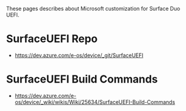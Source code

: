 These pages describes about Microsoft customization for Surface Duo UEFI.

# SurfaceUEFI Repo
 - https://dev.azure.com/e-os/device/_git/SurfaceUEFI

# SurfaceUEFI Build Commands
 - https://dev.azure.com/e-os/device/_wiki/wikis/Wiki/25634/SurfaceUEFI-Build-Commands